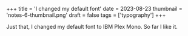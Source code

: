 +++
title = 'I changed my default font'
date = 2023-08-23
thumbnail = 'notes-6-thumbnail.png'
draft = false
tags = ['typography']
+++

Just that, I changed my default font to IBM Plex Mono. So far I like it.
